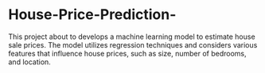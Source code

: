 # House-Price-Prediction-
This project about to develops a machine learning model to estimate house sale prices. The model utilizes regression techniques and considers various features that influence house prices, such as size, number of bedrooms, and location.

